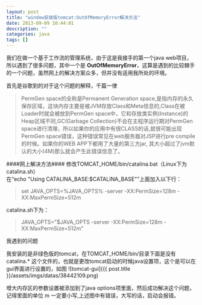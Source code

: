 ```yaml
---
layout: post
title: "window安装版tomcat:OutOfMemoryError解决方法"
date: 2013-09-09 10:44:01
description: ""
categories: java 
tags: []
---
```


我们在做一个基于工作流的管理系统，由于这是我接手的第一个java web项目，所以遇到了很多问题，其中一个是 **OutOfMemoryError**，这算是遇到的比较棘手的一个问题，虽然网上的解决方案众多，但并没有适用我所处的环境。

首先是谷歌到的对于这个问题的解释，千篇一律
>PermGen space的全称是Permanent Generation space,是指内存的永久保存区域，这块内存主要是被JVM存放Class和Meta信息的,Class在被Loader时就会被放到PermGen space中，它和存放类实例(Instance)的Heap区域不同,GC(Garbage Collection)不会在主程序运行期对PermGen space进行清理，所以如果你的应用中有很CLASS的话,就很可能出现PermGen space错误，这种错误常见在web服务器对JSP进行pre compile的时候。如果你的WEB APP下都用了大量的第三方jar, 其大小超过了jvm默认的大小(4M)那么就会产生此错误信息了。


####网上解决方法####
修改TOMCAT_HOME/bin/catalina.bat（Linux下为catalina.sh）  
在“echo "Using CATALINA_BASE:$CATALINA_BASE"”上面加入以下行：  
>set JAVA_OPTS=%JAVA_OPTS% -server -XX:PermSize=128m -XX:MaxPermSize=512m  

catalina.sh下为：

>JAVA_OPTS="$JAVA_OPTS -server -XX:PermSize=128m -XX:MaxPermSize=512m"


我遇到的问题

我安装的是非绿色版的tomcat，在TOMCAT_HOME/bin/目录下面是没有 catalina.* 这个文件的，也就是更改tomcat启动的时候java设置项，这个是可以在gui界面进行设置的，如图
![tomcat-gui]({{ post.title }}/assets/imgs/datas/38442109.png)

增大内存区的参数设置被添加到了java options项里面，然后成功解决这个问题，记得里面的单位 m 一定要小写,上述图中有错误，大写的话，启动会报错。